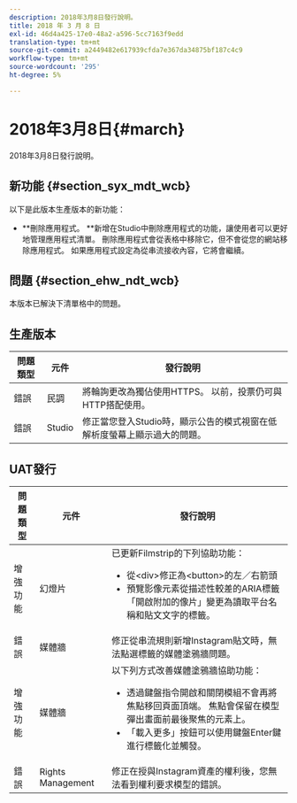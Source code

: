 ```yaml
---
description: 2018年3月8日發行說明。
title: 2018 年 3 月 8 日
exl-id: 46d4a425-17e0-48a2-a596-5cc7163f9edd
translation-type: tm+mt
source-git-commit: a2449482e617939cfda7e367da34875bf187c4c9
workflow-type: tm+mt
source-wordcount: '295'
ht-degree: 5%

---
```


# 2018年3月8日{#march}

2018年3月8日發行說明。

## 新功能 {#section_syx_mdt_wcb}

以下是此版本生產版本的新功能：

* **刪除應用程式。 **新增在Studio中刪除應用程式的功能，讓使用者可以更好地管理應用程式清單。 刪除應用程式會從表格中移除它，但不會從您的網站移除應用程式。 如果應用程式設定為從串流接收內容，它將會繼續。

## 問題 {#section_ehw_ndt_wcb}

本版本已解決下清單格中的問題。

## 生產版本

| **問題類型** | **元件** | **發行說明** |
|---|---|---|
| 錯誤 | 民調 | 將輪詢更改為獨佔使用HTTPS。 以前，投票仍可與HTTP搭配使用。 |
| 錯誤 | Studio | 修正當您登入Studio時，顯示公告的模式視窗在低解析度螢幕上顯示過大的問題。 |

## UAT發行

| 問題類型 | 元件 | 發行說明 |
|--- |--- |--- |
| 增強功能 | 幻燈片 | 已更新Filmstrip的下列協助功能：<br><ul><li>從&lt;div>修正為&lt;button>的左／右箭頭 </li><li>預覽影像元素從描述性較差的ARIA標籤「開啟附加的像片」變更為讀取平台名稱和貼文文字的標籤。</li></ul> |
| 錯誤 | 媒體牆 | 修正從串流規則新增Instagram貼文時，無法點選標籤的媒體塗鴉牆問題。 |
| 增強功能 | 媒體牆 | 以下列方式改善媒體塗鴉牆協助功能：<br><ul><li>透過鍵盤指令開啟和關閉模組不會再將焦點移回頁面頂端。 焦點會保留在模型彈出畫面前最後聚焦的元素上。</li><li>「載入更多」按鈕可以使用鍵盤Enter鍵進行標籤化並觸發。</li></ul> |
| 錯誤 | Rights Management | 修正在授與Instagram資產的權利後，您無法看到權利要求模型的錯誤。 |
